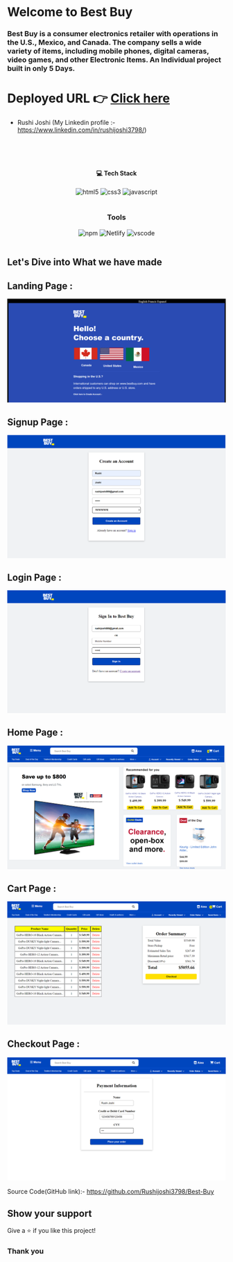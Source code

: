 # Welcome to Best Buy
<h3>Best Buy is a consumer electronics retailer with operations in the U.S., Mexico, and Canada. The company sells a wide variety of items, including mobile phones, digital cameras, video games, and other Electronic Items. An Individual project built in only 5 Days.
</h3>

# Deployed URL 👉 [Click here](https://best-buy-two.vercel.app/)


- Rushi Joshi (My Linkedin profile :- https://www.linkedin.com/in/rushijoshi3798/)

  <br/>

<br/>
<h4 align="center">💻 Tech Stack</h4>
 <div align="center">
 <img src = "https://img.shields.io/badge/html5-%23E34F26.svg?style=for-the-badge&logo=html5&logoColor=white" align="center" alt="html5">
 <img src = "https://img.shields.io/badge/css3-%231572B6.svg?style=for-the-badge&logo=css3&logoColor=white" align="center" alt="css3">
 <img src="https://img.shields.io/badge/javascript-%23323330.svg?style=for-the-badge&logo=javascript&logoColor=%23F7DF1E"  align="center" alt="javascript" />
</div>
<br/>

<div align="center"><h3 align="center">Tools</h3> 
  <img src = "https://img.shields.io/badge/NPM-%23000000.svg?style=for-the-badge&logo=npm&logoColor=white" align="center" alt="npm">
  <img src="https://img.shields.io/badge/netlify-100000?style=for-the-badge&logo=netlify&logoColor=white"  align="center" alt="Netlify"/>
   <img src="https://img.shields.io/badge/Visual%20Studio-5C2D91.svg?style=for-the-badge&logo=visual-studio&logoColor=white"  align="center" alt="vscode"/>
</div>
<br/>

## Let's Dive into What we have made

## Landing Page :

![LandingPage](./images/landing_page.png)

## Signup Page :

![SignupPage](./images/signup_page.png)

## Login Page :

![LoginPage](./images/Login_page.png)

## Home Page :

![HomePage](./images/Home%20Page.png)

## Cart Page :

![cartPage](./images/Cart%20Page.png)

## Checkout Page :

![CheckoutPage](./images/Checkout%20Page.png)


Source Code(GitHub link):- https://github.com/Rushijoshi3798/Best-Buy

## Show your support

Give a ⭐️ if you like this project!

### Thank you
